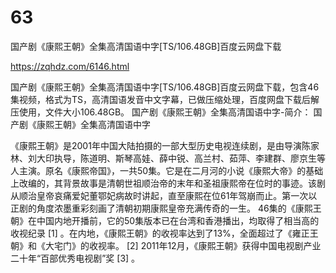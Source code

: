 # 63
国产剧《康熙王朝》全集高清国语中字[TS/106.48GB]百度云网盘下载

https://zqhdz.com/6146.html

国产剧《康熙王朝》全集高清国语中字[TS/106.48GB]百度云网盘下载，包含46集视频，格式为TS，高清国语发音中文字幕，已做压缩处理，百度网盘下载后解压使用，文件大小106.48GB。
国产剧《康熙王朝》全集高清国语中字-简介：
国产剧《康熙王朝》全集高清国语中字

《康熙王朝》是2001年中国大陆拍摄的一部大型历史电视连续剧，是由导演陈家林、刘大印执导，陈道明、斯琴高娃、薛中锐、高兰村、茹萍、李建群、廖京生等人主演。原名《康熙帝国》，一共50集。它是在二月河的小说《康熙大帝》的基础上改编的，其背景故事是清朝世祖顺治帝的末年和圣祖康熙帝在位时的事迹。该剧从顺治皇帝哀痛爱妃董鄂妃病故时讲起，直至康熙在位61年驾崩而止。第一次以正剧的角度浓墨重彩刻画了清朝初期康熙皇帝充满传奇的一生。
46集的《康熙王朝》在中国内地开播前，它的50集版本已在台湾和香港播出，均取得了相当高的收视纪录 [1]  。在内地，《康熙王朝》的收视率达到了13%，全面超过了《雍正王朝》和《大宅门》的收视率。 [2]
2011年12月，《康熙王朝》获得中国电视剧产业二十年“百部优秀电视剧”奖 [3]  。

